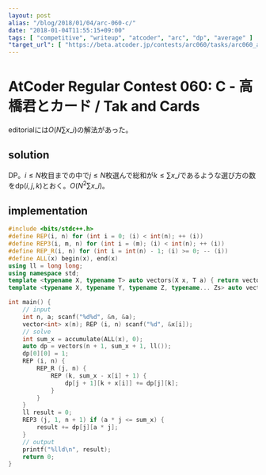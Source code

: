 ```yaml
---
layout: post
alias: "/blog/2018/01/04/arc-060-c/"
date: "2018-01-04T11:55:15+09:00"
tags: [ "competitive", "writeup", "atcoder", "arc", "dp", "average" ]
"target_url": [ "https://beta.atcoder.jp/contests/arc060/tasks/arc060_a" ]
---
```


# AtCoder Regular Contest 060: C - 高橋君とカード / Tak and Cards

editorialには$O(N \sum x\_i)$の解法があった。

## solution

DP。$i \le N$枚目までの中で$j \le N$枚選んで総和が$k \le \sum x\_i$であるような選び方の数を$\mathrm{dp}(i, j, k)$とおく。$O(N^2 \sum x\_i)$。

## implementation

``` c++
#include <bits/stdc++.h>
#define REP(i, n) for (int i = 0; (i) < int(n); ++ (i))
#define REP3(i, m, n) for (int i = (m); (i) < int(n); ++ (i))
#define REP_R(i, n) for (int i = int(n) - 1; (i) >= 0; -- (i))
#define ALL(x) begin(x), end(x)
using ll = long long;
using namespace std;
template <typename X, typename T> auto vectors(X x, T a) { return vector<T>(x, a); }
template <typename X, typename Y, typename Z, typename... Zs> auto vectors(X x, Y y, Z z, Zs... zs) { auto cont = vectors(y, z, zs...); return vector<decltype(cont)>(x, cont); }

int main() {
    // input
    int n, a; scanf("%d%d", &n, &a);
    vector<int> x(n); REP (i, n) scanf("%d", &x[i]);
    // solve
    int sum_x = accumulate(ALL(x), 0);
    auto dp = vectors(n + 1, sum_x + 1, ll());
    dp[0][0] = 1;
    REP (i, n) {
        REP_R (j, n) {
            REP (k, sum_x - x[i] + 1) {
                dp[j + 1][k + x[i]] += dp[j][k];
            }
        }
    }
    ll result = 0;
    REP3 (j, 1, n + 1) if (a * j <= sum_x) {
        result += dp[j][a * j];
    }
    // output
    printf("%lld\n", result);
    return 0;
}
```
